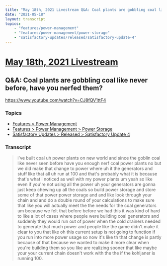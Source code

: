 ```yaml
---
title: "May 18th, 2021 Livestream Q&A: Coal plants are gobbling coal like never before, have you nerfed them?"
date: "2021-05-18"
layout: transcript
topics:
    - "features/power-management"
    - "features/power-management/power-storage"
    - "satisfactory-updates/released/satisfactory-update-4"
---
```

# [May 18th, 2021 Livestream](../2021-05-18.md)
## Q&A: Coal plants are gobbling coal like never before, have you nerfed them?
https://www.youtube.com/watch?v=CJ8fQV1ttF4

### Topics
* [Features > Power Management](../topics/features/power-management.md)
* [Features > Power Management > Power Storage](../topics/features/power-management/power-storage.md)
* [Satisfactory Updates > Released > Satisfactory Update 4](../topics/satisfactory-updates/released/satisfactory-update-4.md)

### Transcript

> i've built coal uh power plants on new world and since the goblin coal like never seen before have you enough nerf coal power plants no but we did make that change to power where uh it the generators and stuff like that all uh run at 100 and that's probably what it is because that's what i noticed as well with my power plants um yeah so like even if you're not using all the power uh your generators are gonna just keep chewing up all the coals so build power storage and store some of that power power storage and and like look through your chain and and do a double round of your calculations to make sure that like you will actually meet the the needs for the coal generators um because we felt that before before we had this it was kind of hard to like a lot of cases where people were building coal generators and suddenly they would run out of power when the cold drainers needed to generate that much power and people like the game didn't make it clear to you that like oh this current setup is not going to function if you run into more power usage so now it's like th that change is partly because of that because we wanted to make it more clear when you're building them so you like are realizing sooner that like maybe your your current chain doesn't work with the the if the kohljaner is running 100.
